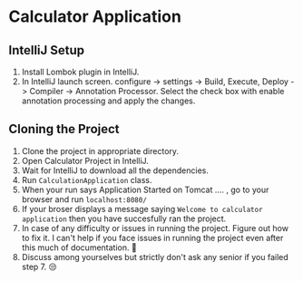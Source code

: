 # Calculator Application

## IntelliJ Setup
1. Install Lombok plugin in IntelliJ.
2. In IntelliJ launch screen. configure -> settings -> Build, Execute, Deploy -> Compiler -> Annotation Processor. Select the check box with enable annotation processing and apply the changes.

## Cloning the Project
1. Clone the project in appropriate directory.
2. Open Calculator Project in IntelliJ.
3. Wait for IntelliJ to download all the dependencies.
4. Run ```CalculationApplication``` class.
5. When your run says Application Started on Tomcat .... , go to your browser and run ```localhost:8080/```
6. If your broser displays a message saying ```Welcome to calculator application``` then you have succesfully ran the project.
7. In case of any difficulty or issues in running the project. Figure out how to fix it. I can't help if you face issues in running the project even after this much of documentation. :imp:
8. Discuss among yourselves but strictly don't ask any senior if you failed step 7. :unamused:


